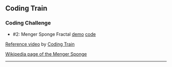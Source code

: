 ## Coding Train

### Coding Challenge
- #2: Menger Sponge Fractal [demo][cc2-demo] [code][cc2-code]

[Reference video][reference] by [Coding Train][coding-train]

[Wikipedia page of the Menger Sponge][wiki]

---

[reference]: https://youtu.be/LG8ZK-rRkXo
[coding-train]: http://codingtra.in
[cc2-demo]: https://mayognaise.github.io/p5-sandbox/coding-train/cc2-menger-sponge
[cc2-code]: https://github.com/mayognaise/p5-sandbox/tree/master/coding-train/cc2-menger-sponge
[wiki]: https://en.wikipedia.org/wiki/Menger_sponge
